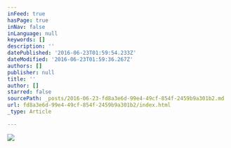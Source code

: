 ```yaml
---
inFeed: true
hasPage: true
inNav: false
inLanguage: null
keywords: []
description: ''
datePublished: '2016-06-23T01:59:54.233Z'
dateModified: '2016-06-23T01:59:36.267Z'
authors: []
publisher: null
title: ''
author: []
starred: false
sourcePath: _posts/2016-06-23-fd8a3e6d-99e4-49cf-854f-2459b9a301b2.md
url: fd8a3e6d-99e4-49cf-854f-2459b9a301b2/index.html
_type: Article

---
```

![](https://the-grid-user-content.s3-us-west-2.amazonaws.com/b88d1a47-ad6e-4adf-9b24-0afa961d2031.jpg)